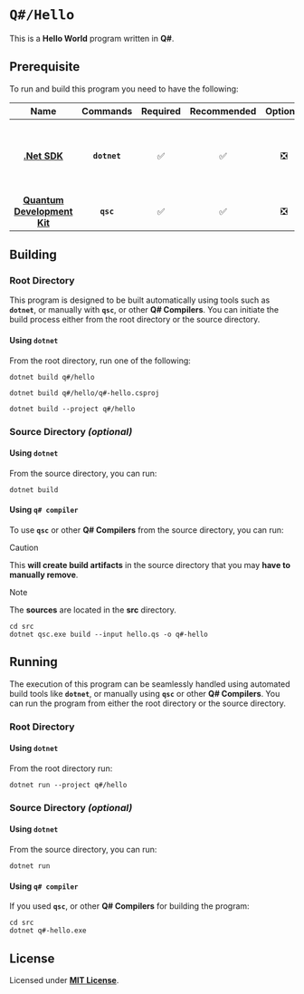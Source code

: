 # `Q#/Hello`

This is a **Hello World** program written in **Q#**.

## Prerequisite

To run and build this program you need to have the following:

<div align="center">

| Name | Commands | Required | Recommended | Optional | Notes |
|:----:|:--------:|:--------:|:-----------:|:--------:|:-----:|
| [**.Net SDK**](https://dotnet.microsoft.com/) | **`dotnet`** | &#9989; | &#9989; | &#10062; | **`sudo apt install dotnet-sdk-5.0`**<br>or<br>**`sudo apt install dotnet-sdk-6.0`**<br>or<br>**`sudo apt install dotnet-sdk-7.0`**<br>or<br>**`sudo apt install dotnet-sdk-8.0`** |
| [**Quantum Development Kit**](https://learn.microsoft.com/en-us/azure/quantum/install-overview-qdk?tabs=tabid-vscode%2Ctabid-dotnetcli#use-q-and-python-with-jupyter-notebooks) | **`qsc`**  | &#9989; | &#9989; | &#10062; | **`dotnet new install Microsoft.Quantum.ProjectTemplates`** |

</div>

## Building

### Root Directory

This program is designed to be built automatically using tools such as
**`dotnet`**, or manually with **`qsc`**, or other **Q# Compilers**. You can
initiate the build process either from the root directory or the source
directory.

#### Using `dotnet`

From the root directory, run one of the following:

```
dotnet build q#/hello
```
```
dotnet build q#/hello/q#-hello.csproj
```
```
dotnet build --project q#/hello
```

### Source Directory _(optional)_

#### Using `dotnet`

From the source directory, you can run:

```
dotnet build
```

#### Using `q# compiler`

To use **`qsc`** or other **Q# Compilers** from the source directory, you can
run:

> [!CAUTION]
> This **will create build artifacts** in the source directory that you may
> **have to manually remove**.

> [!NOTE]
> The **sources** are located in the **src** directory.

```
cd src
dotnet qsc.exe build --input hello.qs -o q#-hello
```

## Running

The execution of this program can be seamlessly handled using automated build
tools like **`dotnet`**, or manually  using **`qsc`** or other **Q# Compilers**.
You can run the program from either the root directory or the source directory.

### Root Directory

#### Using `dotnet`

From the root directory run:

```
dotnet run --project q#/hello
```

### Source Directory _(optional)_

#### Using `dotnet`

From the source directory, you can run:

```
dotnet run
```

#### Using `q# compiler`

If you used **`qsc`**, or other **Q# Compilers** for building the program:

```
cd src
dotnet q#-hello.exe
```

## License

Licensed under [**MIT License**](LICENSE).
